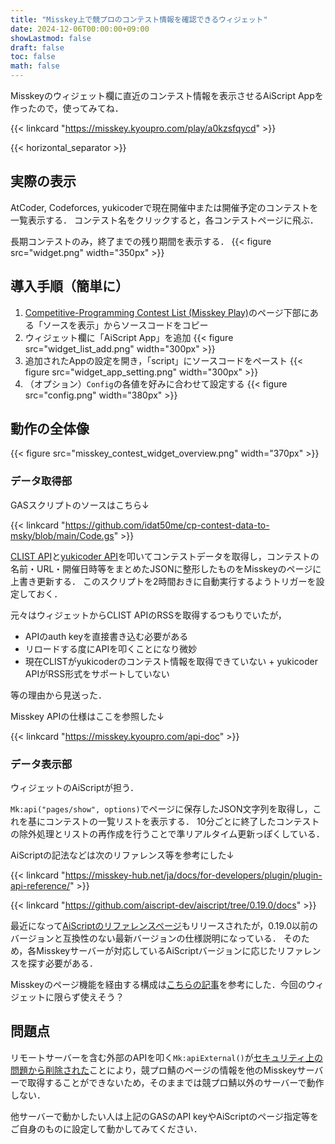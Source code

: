 ```yaml
---
title: "Misskey上で競プロのコンテスト情報を確認できるウィジェット"
date: 2024-12-06T00:00:00+09:00
showLastmod: false
draft: false
toc: false
math: false
---
```


Misskeyのウィジェット欄に直近のコンテスト情報を表示させるAiScript Appを作ったので，使ってみてね．

{{< linkcard "https://misskey.kyoupro.com/play/a0kzsfqycd" >}}

{{< horizontal_separator >}}

## 実際の表示
AtCoder, Codeforces, yukicoderで現在開催中または開催予定のコンテストを一覧表示する．
コンテスト名をクリックすると，各コンテストページに飛ぶ．

長期コンテストのみ，終了までの残り期間を表示する．
{{< figure src="widget.png" width="350px" >}}

## 導入手順（簡単に）
1. [Competitive-Programming Contest List (Misskey Play)](https://misskey.kyoupro.com/play/a0kzsfqycd)のページ下部にある「ソースを表示」からソースコードをコピー
1. ウィジェット欄に「AiScript App」を追加
{{< figure src="widget_list_add.png" width="300px" >}}
1. 追加されたAppの設定を開き，「script」にソースコードをペースト
{{< figure src="widget_app_setting.png" width="300px" >}}
1. （オプション）`Config`の各値を好みに合わせて設定する
{{< figure src="config.png" width="380px" >}}

## 動作の全体像
{{< figure src="misskey_contest_widget_overview.png" width="370px" >}}

### データ取得部
GASスクリプトのソースはこちら↓

{{< linkcard "https://github.com/idat50me/cp-contest-data-to-msky/blob/main/Code.gs" >}}

[CLIST API](https://clist.by/api/v4/doc/)と[yukicoder API](https://petstore.swagger.io/?url=https://yukicoder.me/api/swagger.yaml)を叩いてコンテストデータを取得し，コンテストの名前・URL・開催日時等をまとめたJSONに整形したものをMisskeyのページに上書き更新する．
このスクリプトを2時間おきに自動実行するようトリガーを設定しておく．

元々はウィジェットからCLIST APIのRSSを取得するつもりでいたが，
- APIのauth keyを直接書き込む必要がある
- リロードする度にAPIを叩くことになり微妙
- 現在CLISTがyukicoderのコンテスト情報を取得できていない + yukicoder APIがRSS形式をサポートしていない

等の理由から見送った．

Misskey APIの仕様はここを参照した↓

{{< linkcard "https://misskey.kyoupro.com/api-doc" >}}

### データ表示部
ウィジェットのAiScriptが担う．

`Mk:api("pages/show", options)`でページに保存したJSON文字列を取得し，これを基にコンテストの一覧リストを表示する．
10分ごとに終了したコンテストの除外処理とリストの再作成を行うことで準リアルタイム更新っぽくしている．

AiScriptの記法などは次のリファレンス等を参考にした↓

{{< linkcard "https://misskey-hub.net/ja/docs/for-developers/plugin/plugin-api-reference/" >}}

{{< linkcard "https://github.com/aiscript-dev/aiscript/tree/0.19.0/docs" >}}

最近になって[AiScriptのリファレンスページ](https://aiscript-dev.github.io/ja/references/syntax.html)もリリースされたが，0.19.0以前のバージョンと互換性のない最新バージョンの仕様説明になっている．
そのため，各Misskeyサーバーが対応しているAiScriptバージョンに応じたリファレンスを探す必要がある．

Misskeyのページ機能を経由する構成は[こちらの記事](https://qiita.com/the_quick_fox/items/f765659d00f6eefe8b50)を参考にした．今回のウィジェットに限らず使えそう？

## 問題点
リモートサーバーを含む外部のAPIを叩く`Mk:apiExternal()`が[セキュリティ上の問題から削除された](https://github.com/MisskeyIO/misskey/pull/281)ことにより，競プロ鯖のページの情報を他のMisskeyサーバーで取得することができないため，そのままでは競プロ鯖以外のサーバーで動作しない．

他サーバーで動かしたい人は上記のGASのAPI keyやAiScriptのページ指定等をご自身のものに設定して動かしてみてください．
